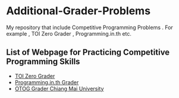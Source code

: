 # Additional-Grader-Problems
My repository that include Competitive Programming Problems . For example , TOI Zero Grader , Programming.in.th etc.

## List of Webpage for Practicing Competitive Programming Skills
- [TOI Zero Grader]()
- [Programming.in.th Grader]()
- [OTOG Grader Chiang Mai University]()
  

